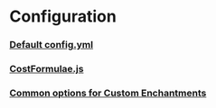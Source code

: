# Configuration

### [Default config.yml](default_config.md)

### [CostFormulae.js](cost_formulae.md)

### [Common options for Custom Enchantments](common_options.md)
